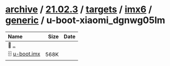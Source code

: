 ---
---

# [archive](/archive/) / [21.02.3](/archive/21.02.3/) / [targets](/archive/21.02.3/targets/) / [imx6](/archive/21.02.3/targets/imx6/) / [generic](/archive/21.02.3/targets/imx6/generic/) / u-boot-xiaomi_dgnwg05lm


| Name | Size | Date |
|:---|---:|---|
| 📁 [..](../) | | |
| 🗄️ [u-boot.imx](./u-boot.imx) | 568K | |

